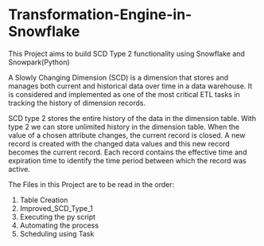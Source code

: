 # Transformation-Engine-in-Snowflake

This Project aims to build SCD Type 2 functionality using Snowflake and Snowpark(Python)

A Slowly Changing Dimension (SCD) is a dimension that stores and manages both current and historical data over time in a data warehouse.
It is considered and implemented as one of the most critical ETL tasks in tracking the history of dimension records.

SCD type 2 stores the entire history of the data in the dimension table. With type 2 we can store unlimited history in the dimension table.
When the value of a chosen attribute changes, the current record is closed. A new record is created with the changed data values and this 
new record becomes the current record. Each record contains the effective time and expiration time to identify the time period between which the record was active.

The Files in this Project are to be read in the order:
  1. Table Creation 
  2. Improved_SCD_Type_1
  3. Executing the py script
  4. Automating the process
  5. Scheduling using Task
  
  
